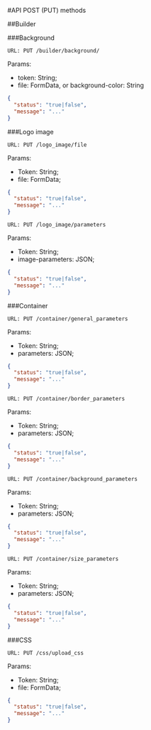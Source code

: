 #API POST (PUT) methods

##Builder

###Background
```
URL: PUT /builder/background/
```
Params:
- token: String;
- file: FormData, or background-color: String
```json
{
  "status": "true|false",
  "message": "..."
}
```


###Logo image
```
URL: PUT /logo_image/file
```
Params:
- Token: String;
- file: FormData;
```json
{
  "status": "true|false",
  "message": "..."
}
```
```
URL: PUT /logo_image/parameters
```
Params:
- Token: String;
- image-parameters: JSON;
```json
{
  "status": "true|false",
  "message": "..."
}
```
###Container

```
URL: PUT /container/general_parameters
```

Params:
- Token: String;
- parameters: JSON;

```json
{
  "status": "true|false",
  "message": "..."
}
```

```
URL: PUT /container/border_parameters
```

Params:
- Token: String;
- parameters: JSON;

```json
{
  "status": "true|false",
  "message": "..."
}
```


```
URL: PUT /container/background_parameters
```

Params:
- Token: String;
- parameters: JSON;

```json
{
  "status": "true|false",
  "message": "..."
}
```

```
URL: PUT /container/size_parameters
```

Params:
- Token: String;
- parameters: JSON;

```json
{
  "status": "true|false",
  "message": "..."
}
```
###CSS

```
URL: PUT /css/upload_css
```

Params:
- Token: String;
- file: FormData;
```json
{
  "status": "true|false",
  "message": "..."
}
```
